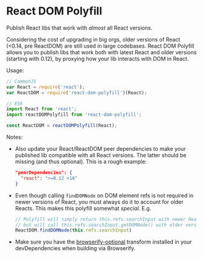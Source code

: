 # React DOM Polyfill

Publish React libs that work with *almost* all React versions.

Considering the cost of upgrading in big orgs, older versions of React (<0.14, pre ReactDOM) are still used in large codebases. React DOM Polyfill allows you to publish libs that work both with latest React and older versions (starting with 0.12), by proxying how your lib interacts with DOM in React.

Usage:
```js
// CommonJS
var React = require('react');
var ReactDOM = require('react-dom-polyfill')(React);

// ES6
import React from 'react';
import reactDOMPolyfill from 'react-dom-polyfill';

const ReactDOM = reactDOMPolyfill(React);
```

Notes:
- Also update your React/ReactDOM peer dependencies to make your published lib compatible with all React versions. The latter should be missing (and thus optional). This is a rough example:

  ```json
  "peerDependencies": {
    "react": ">=0.12 <16"
  }
  ```
- Even though calling `findDOMNode` on DOM element refs is not required in newer versions of React, you must always do it to account for older Reacts. This makes this polyfill somewhat *special*. E.g.

  ```js
  // Polyfill will simply return this.refs.searchInput with newer React versions,
  // but will call this.refs.searchInput.getDOMNode() with older versions
  ReactDOM.findDOMNode(this.refs.searchInput)
  ```

- Make sure you have the [browserify-optional](https://github.com/devongovett/browserify-optional) transform installed in your devDependencies when building via Browserify.
